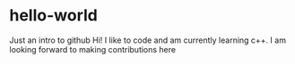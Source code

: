 # hello-world
Just an intro to github
Hi! I like to code and am currently learning c++. I am looking forward to making contributions here
